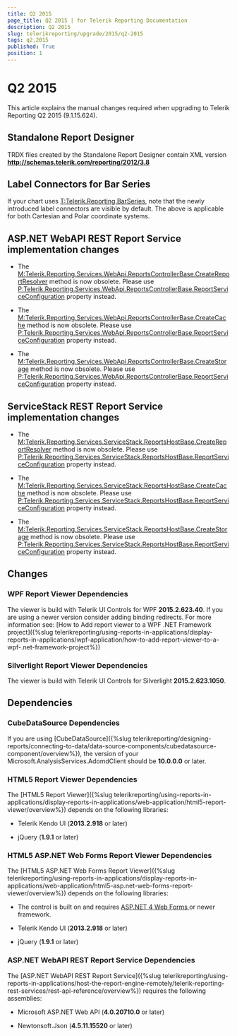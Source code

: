 ```yaml
---
title: Q2 2015
page_title: Q2 2015 | for Telerik Reporting Documentation
description: Q2 2015
slug: telerikreporting/upgrade/2015/q2-2015
tags: q2,2015
published: True
position: 1
---
```


# Q2 2015



This article explains the manual changes required when upgrading to Telerik Reporting Q2 2015 (9.1.15.624).

## Standalone Report Designer

TRDX files created by the Standalone Report Designer contain XML version __http://schemas.telerik.com/reporting/2012/3.8__

## Label Connectors for Bar Series

If your chart uses [T:Telerik.Reporting.BarSeries](), note that the newly introduced
          label connectors are visible by default. The above is applicable for both Cartesian and Polar coordinate systems.
        

## ASP.NET WebAPI REST Report Service implementation changes

* The [M:Telerik.Reporting.Services.WebApi.ReportsControllerBase.CreateReportResolver]() method is now obsolete.
              Please use [P:Telerik.Reporting.Services.WebApi.ReportsControllerBase.ReportServiceConfiguration]() property instead.
            

* The [M:Telerik.Reporting.Services.WebApi.ReportsControllerBase.CreateCache]() method is now obsolete.
              Please use [P:Telerik.Reporting.Services.WebApi.ReportsControllerBase.ReportServiceConfiguration]() property instead.
            

* The [M:Telerik.Reporting.Services.WebApi.ReportsControllerBase.CreateStorage]() method is now obsolete.
              Please use [P:Telerik.Reporting.Services.WebApi.ReportsControllerBase.ReportServiceConfiguration]() property instead.
            

## ServiceStack REST Report Service implementation changes

* The [M:Telerik.Reporting.Services.ServiceStack.ReportsHostBase.CreateReportResolver]() method is now obsolete.
              Please use [P:Telerik.Reporting.Services.ServiceStack.ReportsHostBase.ReportServiceConfiguration]() property instead.
            

* The [M:Telerik.Reporting.Services.ServiceStack.ReportsHostBase.CreateCache]() method is now obsolete.
              Please use [P:Telerik.Reporting.Services.ServiceStack.ReportsHostBase.ReportServiceConfiguration]() property instead.
            

* The [M:Telerik.Reporting.Services.ServiceStack.ReportsHostBase.CreateStorage]() method is now obsolete.
              Please use [P:Telerik.Reporting.Services.ServiceStack.ReportsHostBase.ReportServiceConfiguration]() property instead.
            

## Changes

### WPF Report Viewer Dependencies

The viewer is build with Telerik UI Controls for WPF __2015.2.623.40__. If you are using a newer version consider adding binding redirects. For more information see:
              [How to Add report viewer to a WPF .NET Framework project]({%slug telerikreporting/using-reports-in-applications/display-reports-in-applications/wpf-application/how-to-add-report-viewer-to-a-wpf-.net-framework-project%})

### Silverlight Report Viewer Dependencies

The viewer is build with Telerik UI Controls for Silverlight __2015.2.623.1050__.
            

## Dependencies

### CubeDataSource Dependencies

If you are using [CubeDataSource]({%slug telerikreporting/designing-reports/connecting-to-data/data-source-components/cubedatasource-component/overview%}), the version of your
              Microsoft.AnalysisServices.AdomdClient should be __10.0.0.0__ or later.
            

### HTML5 Report Viewer Dependencies

The [HTML5 Report Viewer]({%slug telerikreporting/using-reports-in-applications/display-reports-in-applications/web-application/html5-report-viewer/overview%}) depends on the following libraries:
            

* Telerik Kendo UI (__2013.2.918__ or later)
                

* jQuery (__1.9.1__ or later)
                

### HTML5 ASP.NET Web Forms Report Viewer Dependencies

The [HTML5 ASP.NET Web Forms Report Viewer]({%slug telerikreporting/using-reports-in-applications/display-reports-in-applications/web-application/html5-asp.net-web-forms-report-viewer/overview%}) depends on the following libraries:
            

* The control is built on and requires
                  [
                      ASP.NET 4 Web Forms
                    ](http://www.asp.net/web-forms)
                  or newer framework.
                

* Telerik Kendo UI (__2013.2.918__ or later)
                

* jQuery (__1.9.1__ or later)
                

### ASP.NET WebAPI REST Report Service Dependencies

The [ASP.NET WebAPI REST Report Service]({%slug telerikreporting/using-reports-in-applications/host-the-report-engine-remotely/telerik-reporting-rest-services/rest-api-reference/overview%}) requires the following assemblies:
            

* Microsoft ASP.NET Web API (__4.0.20710.0__ or later)
                

* Newtonsoft.Json (__4.5.11.15520__ or later)
                
